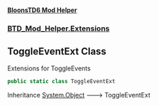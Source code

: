 #### [BloonsTD6 Mod Helper](README.md 'README')
### [BTD_Mod_Helper.Extensions](README.md#BTD_Mod_Helper.Extensions 'BTD_Mod_Helper.Extensions')

## ToggleEventExt Class

Extensions for ToggleEvents

```csharp
public static class ToggleEventExt
```

Inheritance [System.Object](https://docs.microsoft.com/en-us/dotnet/api/System.Object 'System.Object') &#129106; ToggleEventExt